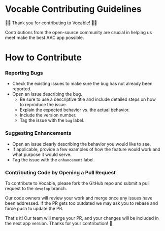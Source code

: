 # Vocable Contributing Guidelines

🥳🎉 Thank you for contributing to Vocable! 🎉🥳 

Contributions from the open-source community are crucial in helping us meet make the best AAC app possible.

# How to Contribute

### Reporting Bugs
- Check the existing issues to make sure the bug has not already been reported.
- Open an issue describing the bug. 
  - Be sure to use a descriptive title and include detailed steps on how to reproduce the issue. 
  - Explain the expected behavior vs. the actual behavior. 
  - Include the version number.
  - Tag the issue with the `bug` label.


### Suggesting Enhancements 
- Open an issue clearly describing the behavior you would like to see. 
- If applicable, provide a few examples of how the feature would work and what purpose it would serve.
- Tag the issue with the `enhancement` label.

### Contributing Code by Opening a Pull Request
To contribute to Vocable, please fork the GitHub repo and submit a pull request to the `develop` branch. 

Our code owners will review your work and merge once any issues have been addressed. If the PR gets too outdated we may ask you to rebase and force push to update the PR. 

That's it! Our team will merge your PR, and your changes will be included in the next app version. Thanks for your contribution! 💯